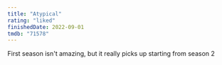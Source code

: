 ```yaml
---
title: "Atypical"
rating: "liked"
finishedDate: 2022-09-01
tmdb: "71578"
---
```


First season isn't amazing, but it really picks up starting from season 2
